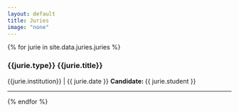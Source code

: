 ```yaml
---
layout: default
title: Juries
image: "none"
---
```


{% for jurie in site.data.juries.juries %}
<!-- <h3>  <a href="{{ jurie.url }}" target="_blank">{{jurie.title}} <i class="fa fa-external-link" aria-hidden="true"></i></a></h3> -->
<h3>  {{jurie.type}} {{jurie.title}} <a href="{{jurie.url}}"><i class="fa fa-external-link" aria-hidden="true"></i></a></h3>
<i class="fa fa-location-arrow"></i> {{jurie.institution}} | <i class="fa fa-calendar"></i> {{ jurie.date }}  
<strong> Candidate: </strong>{{ jurie.student }}

---

{% endfor %}
